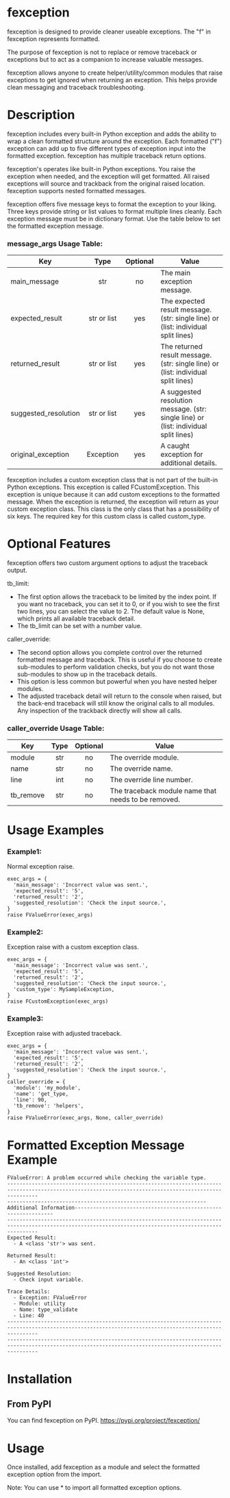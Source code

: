 fexception
==========

fexception is designed to provide cleaner useable exceptions. The "f" in fexception represents formatted.

The purpose of fexception is not to replace or remove traceback or exceptions but to act as a companion to increase valuable messages.

fexception allows anyone to create helper/utility/common modules that raise exceptions to get ignored when returning an exception. This helps provide clean messaging and traceback troubleshooting.

Description
===========

fexception includes every built-in Python exception and adds the ability to wrap a clean formatted structure around the exception. 
Each formatted ("f") exception can add up to five different types of exception input into the formatted exception. fexception has
multiple traceback return options.

fexception's operates like built-in Python exceptions. You raise the exception when needed, and the exception will get formatted. 
All raised exceptions will source and trackback from the original raised location. fexception supports nested formatted messages.

fexception offers five message keys to format the exception to your liking. Three keys provide string or list values to format multiple lines cleanly.
Each exception message must be in dictionary format. Use the table below to set the formatted exception message. 

### message_args Usage Table:

| Key           			        | Type          | Optional | Value  									                                                            |
| --------------------------- |:-------------:|:--------:|------------------------------------------------------------------------------------- |
| main_message                | str           | no		   | The main exception message.				                                                  |
| expected_result             | str or list   | yes		   | The expected result message. (str: single line) or (list: individual split lines)    |
| returned_result			        | str or list   | yes      | The returned result message.	(str: single line) or (list: individual split lines)    |
| suggested_resolution		    | str or list   | yes      | A suggested resolution message. (str: single line) or (list: individual split lines) |
| original_exception		      | Exception     | yes      | A caught exception for additional details.                                           |

fexception includes a custom exception class that is not part of the built-in Python exceptions. This exception is called FCustomException. This exception is unique because it can add custom exceptions to the formatted message. When the exception is returned, the exception will return as your custom exception class. This class is the only class that has a possibility of six keys. The required key for this custom class is called custom_type.

Optional Features
=================
fexception offers two custom argument options to adjust the traceback output. 

tb_limit: <br />
  - The first option allows the traceback to be limited by the index point. If you want no traceback, you can set it to 0, or if you wish to see the first two lines, you can select the value to 2. The default value is None, which prints all available traceback detail.
  - The tb_limit can be set with a number value.


caller_override: <br />
  - The second option allows you complete control over the returned formatted message and traceback. This is useful if you choose to create sub-modules to perform validation checks, but you do not want those sub-modules to show up in the traceback details.
  - This option is less common but powerful when you have nested helper modules. 
  - The adjusted traceback detail will return to the console when raised, but the back-end traceback will still know the original calls to all modules. Any inspection of the trackback directly will show all calls.

### caller_override Usage Table:

| Key           			        | Type          | Optional | Value  									                                                            |
| --------------------------- |:-------------:|:--------:|------------------------------------------------------------------------------------- |
| module                      | str           | no		   | The override module.			                                                            |
| name                        | str           | no		   | The override name.    		                                                            |
| line                        | int           | no		   | The override line number.                                                            |
| tb_remove                   | str           | no		   | The traceback module name that needs to be removed.			                            |

Usage Examples
============
### Example1:
Normal exception raise.

    exec_args = {
      'main_message': 'Incorrect value was sent.',
      'expected_result': '5',
      'returned_result': '2',
      'suggested_resolution': 'Check the input source.',
    }
    raise FValueError(exec_args)

### Example2:
Exception raise with a custom exception class.<br />

    exec_args = {
      'main_message': 'Incorrect value was sent.',
      'expected_result': '5',
      'returned_result': '2',
      'suggested_resolution': 'Check the input source.',
      'custom_type': MySampleException,
    }
    raise FCustomException(exec_args)

### Example3:
Exception raise with adjusted traceback.

    exec_args = {
      'main_message': 'Incorrect value was sent.',
      'expected_result': '5',
      'returned_result': '2',
      'suggested_resolution': 'Check the input source.',
    }
    caller_override = {
      'module': 'my_module',
      'name': 'get_type,
      'line': 90,
      'tb_remove': 'helpers',
    }
    raise FValueError(exec_args, None, caller_override)

Formatted Exception Message Example
===================================

    FValueError: A problem occurred while checking the variable type.
    ------------------------------------------------------------------------------------------------------------------------------------------------------
    -----------------------------------------------------------------Additional Information---------------------------------------------------------------
    ------------------------------------------------------------------------------------------------------------------------------------------------------
    Expected Result:
      - A <class 'str'> was sent.

    Returned Result:
      - An <class 'int'>

    Suggested Resolution:
      - Check input variable.

    Trace Details:
      - Exception: FValueError
      - Module: utility
      - Name: type_validate
      - Line: 40
    ------------------------------------------------------------------------------------------------------------------------------------------------------
    ------------------------------------------------------------------------------------------------------------------------------------------------------

Installation
============

From PyPI
-------------------
You can find fexception on PyPI. https://pypi.org/project/fexception/ 

Usage
=====
Once installed, add fexception as a module and select the formatted
exception option from the import.

Note: You can use * to import all formatted exception options.

